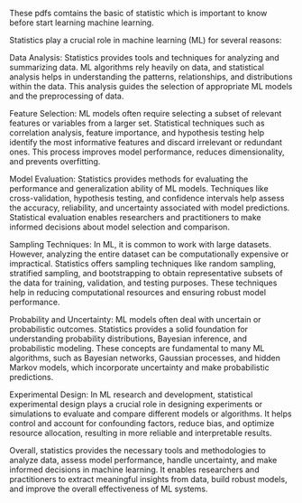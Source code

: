 These pdfs comtains the basic of statistic which is important to know before start learning machine learning.

Statistics play a crucial role in machine learning (ML) for several reasons:

Data Analysis: Statistics provides tools and techniques for analyzing and summarizing data. ML algorithms rely heavily on data, and statistical analysis helps in understanding the patterns, relationships, and distributions within the data. This analysis guides the selection of appropriate ML models and the preprocessing of data.

Feature Selection: ML models often require selecting a subset of relevant features or variables from a larger set. Statistical techniques such as correlation analysis, feature importance, and hypothesis testing help identify the most informative features and discard irrelevant or redundant ones. This process improves model performance, reduces dimensionality, and prevents overfitting.

Model Evaluation: Statistics provides methods for evaluating the performance and generalization ability of ML models. Techniques like cross-validation, hypothesis testing, and confidence intervals help assess the accuracy, reliability, and uncertainty associated with model predictions. Statistical evaluation enables researchers and practitioners to make informed decisions about model selection and comparison.

Sampling Techniques: In ML, it is common to work with large datasets. However, analyzing the entire dataset can be computationally expensive or impractical. Statistics offers sampling techniques like random sampling, stratified sampling, and bootstrapping to obtain representative subsets of the data for training, validation, and testing purposes. These techniques help in reducing computational resources and ensuring robust model performance.

Probability and Uncertainty: ML models often deal with uncertain or probabilistic outcomes. Statistics provides a solid foundation for understanding probability distributions, Bayesian inference, and probabilistic modeling. These concepts are fundamental to many ML algorithms, such as Bayesian networks, Gaussian processes, and hidden Markov models, which incorporate uncertainty and make probabilistic predictions.

Experimental Design: In ML research and development, statistical experimental design plays a crucial role in designing experiments or simulations to evaluate and compare different models or algorithms. It helps control and account for confounding factors, reduce bias, and optimize resource allocation, resulting in more reliable and interpretable results.

Overall, statistics provides the necessary tools and methodologies to analyze data, assess model performance, handle uncertainty, and make informed decisions in machine learning. It enables researchers and practitioners to extract meaningful insights from data, build robust models, and improve the overall effectiveness of ML systems.
